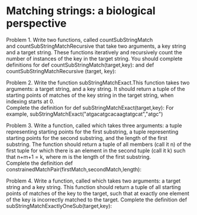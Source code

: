 # Matching strings: a biological perspective
Problem 1. 
Write two functions, called countSubStringMatch  
and countSubStringMatchRecursive that take two arguments, 
a key string and a target string. These functions 
iteratively and recursively count the number of instances 
of the key in the target string. 
You should complete definitions for 
def countSubStringMatch(target,key): 
and 
def countSubStringMatchRecursive (target, key): 

Problem 2. 
Write the function subStringMatchExact.This 
function takes two arguments: a target string, 
and a key string. It should return a tuple of the 
starting points of matches of the key string in 
the target string, when indexing starts at 0.  
Complete the definition for def subStringMatchExact(target,key): 
For example, subStringMatchExact("atgacatgcacaagtatgcat","atgc") 

Problem 3. 
Write a function, called which takes three arguments: 
a tuple representing starting points for the first substring, 
a tuple representing starting points for the second substring, 
and the length of the first substring. 
The function should return a tuple of all members (call it n)
of the first tuple for which there is an element in the second 
tuple (call it k) such that n+m+1 = k, where m is the length 
of the first substring.  
Complete the definition 
def constrainedMatchPair(firstMatch,secondMatch,length):

Problem 4. 
Write a function, called which takes two arguments: 
a target string and a key string. 
This function should return a tuple of all starting 
points of matches of the key to the target, 
such that at exactly one element of the key is 
incorrectly matched to the target. 
Complete the definition 
def subStringMatchExactlyOneSub(target,key): 
